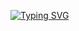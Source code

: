 [![Typing SVG](https://readme-typing-svg.demolab.com?font=Fira+Code&pause=1000&color=87259C&width=435&lines=web3+developer)](https://git.io/typing-svg)

